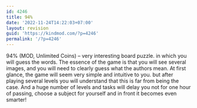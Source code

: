 ```yaml
---
id: 4246
title: 94%
date: '2022-11-24T14:22:03+07:00'
layout: revision
guid: 'https://kindmod.com/?p=4246'
permalink: '/?p=4246'
---
```


94% (MOD, Unlimited Coins) – very interesting board puzzle. in which you will guess the words. The essence of the game is that you will see several images, and you will need to clearly guess what the authors mean. At first glance, the game will seem very simple and intuitive to you. but after playing several levels you will understand that this is far from being the case. And a huge number of levels and tasks will delay you not for one hour of passing, choose a subject for yourself and in front it becomes even smarter!